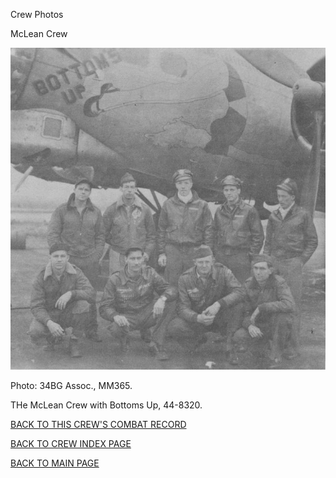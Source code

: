 
Crew Photos






 




McLean Crew  
  

![](McLean.jpg)  

Photo: 34BG Assoc., MM365.  

THe McLean Crew with Bottoms Up, 44-8320.  
  

[BACK TO THIS CREW'S COMBAT RECORD](ValorToVictory/crews/McLean.md)  

[BACK TO CREW INDEX PAGE](ValorToVictory/000crews.md)  

[BACK TO MAIN PAGE](ValorToVictory/index.html)


